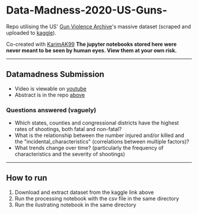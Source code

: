 # Data-Madness-2020-US-Guns-
Repo utilising the US' [Gun Violence Archive](https://www.gunviolencearchive.org/methodology)'s massive dataset (scraped and uploaded to [kaggle](https://www.kaggle.com/jameslko/gun-violence-data)).

Co-created with [KarimAK99](https://github.com/KarimAK99)
**The jupyter notebooks stored here were never meant to be seen by human eyes. View them at your own risk.**

---
## Datamadness Submission
 - Video is viewable on [youtube](https://www.youtube.com/watch?v=LF1JBuWitq8&feature=youtu.be)
 - Abstract is in the repo [above](https://github.com/OliveIsLazy/Data-Madness-2020-US-Guns-/blob/master/abstract.pdf)

### Questions answered (vaguely)
- Which states, counties and congressional districts have the highest rates of shootings, both fatal and non-fatal?
 - What is the relationship between the number injured and/or killed and the "incidental_characteristics" (correlations between multiple factors)?
 - What trends change over time? (particularly the frequency of characteristics and the severity of shootings) 

---
## How to run
  1) Download and extract dataset from the kaggle link above
  2) Run the processing notebook with the csv file in the same directory
  3) Run the ilustrating notebook in the same directory
